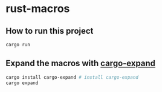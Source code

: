 # rust-macros

## How to run this project

```sh
cargo run
```

## Expand the macros with [cargo-expand](https://github.com/dtolnay/cargo-expand)

```sh
cargo install cargo-expand # install cargo-expand
cargo expand
```
